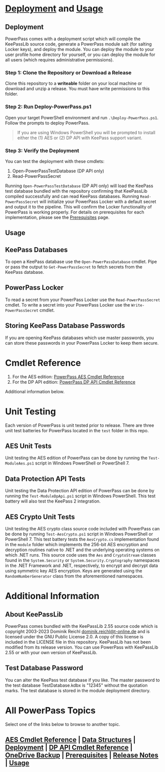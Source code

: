 # [Deployment](#deployent) and [Usage](#usage)
## Deployment
PowerPass comes with a deployment script which will compile the KeePassLib source code, generate a PowerPass module salt (for salting Locker keys), and deploy the module. You can deploy the module to your user profile home directory for yourself, or you can deploy the module for all users (which requires administrative permissions).
### Step 1: Clone the Repository or Download a Release
Clone this repository to a **writeable** folder on your local machine or download and unzip a release.
You must have write permissions to this folder.
### Step 2: Run Deploy-PowerPass.ps1
Open your target PowerShell environment and run `.\Deploy-PowerPass.ps1`.
Follow the prompts to deploy PowerPass.
> If you are using Windows PowerShell you will be prompted to install either the (1) AES or (2) DP API with KeePass support variant.
### Step 3: Verify the Deployment
You can test the deployment with these cmdlets:
1. Open-PowerPassTestDatabase (DP API only)
2. Read-PowerPassSecret

Running `Open-PowerPassTestDatabase` (DP API only) will load the KeePass test database bundled with the repository confirming that KeePassLib compiled successfully and can read KeePass databases.
Running `Read-PowerPassSecret` will initialize your PowerPass Locker with a default secret and output it to the pipeline.
This will confirm the Locker functionality of PowerPass is working properly.
For details on prerequisites for each implementation, please see the [Prerequisites](https://chopinrlz.github.io/powerpass/prerequisites) page.
## Usage
## KeePass Databases
To open a KeePass database use the `Open-PowerPassDatabase` cmdlet.
Pipe or pass the output to `Get-PowerPassSecret` to fetch secrets from the KeePass database.
## PowerPass Locker
To read a secret from your PowerPass Locker use the `Read-PowerPassSecret` cmdlet.
To write a secret into your PowerPass Locker use the `Write-PowerPassSecret` cmdlet.
## Storing KeePass Database Passwords
If you are opening KeePass databases which use master passwords, you can store these passwords in your PowerPass Locker to keep them secure.
# Cmdlet Reference
1. For the AES edition: [PowerPass AES Cmdlet Reference](https://chopinrlz.github.io/powerpass/aes-cmdlet-ref)
2. For the DP API edition: [PowerPass DP API Cmdlet Reference](https://chopinrlz.github.io/powerpass/dpapi-cmdlet-ref)

Additional information below.
# Unit Testing
Each version of PowerPass is unit tested prior to release.
There are three unit test batteries for PowerPass located in the `test` folder in this repo.
## AES Unit Tests
Unit testing the AES edition of PowerPass can be done by running the `Test-ModuleAes.ps1` script in Windows PowerShell or PowerShell 7.
## Data Protection API Tests
Unit testing the Data Protection API edition of PowerPass can be done by running the `Test-ModuleDpApi.ps1` script in Windows PowerShell.
This test battery will also test the KeePass 2 integration.
## AES Crypto Unit Tests
Unit testing the AES crypto class source code included with PowerPass can be done by running `Test-AesCrypto.ps1` script in Windows PowerShell or PowerShell 7.
This test battery tests the `AesCrypto.cs` implementation found in the `module` folder which implements the 256-bit AES encryption and decryption routines native to .NET and the underlying operating systems on which .NET runs.
This source code uses the `Aes` and `CryptoStream` classes found in the `System.Security` or `System.Security.Cryptography` namespaces in the .NET Framework and .NET, respectively, to encrypt and decrypt data using symmetric key AES encryption.
Keys are generated using the `RandomNumberGenerator` class from the aforementioned namespaces.
# Additional Information
## About KeePassLib
PowerPass comes bundled with the KeePassLib 2.55 source code which is copyright 2003-2023 Dominik Reichl <dominik.reichl@t-online.de> and is licensed under the GNU Public License 2.0. A copy of this license is included in the LICENSE file in this repository. KeePassLib has not been modified from its release version. You can use PowerPass with KeePassLib 2.55 or with your own version of KeePassLib.
## Test Database Password
You can alter the KeePass test database if you like. The master password to the test database TestDatabase.kdbx is "12345" without the quotation marks. The test database is stored in the module deployment directory.
# All PowerPass Topics
Select one of the links below to browse to another topic.
## [AES Cmdlet Reference](https://chopinrlz.github.io/powerpass/aes-cmdlet-ref) | [Data Structures](https://chopinrlz.github.io/powerpass/data-structures) | [Deployment](https://chopinrlz.github.io/powerpass/deployment) | [DP API Cmdlet Reference](https://chopinrlz.github.io/powerpass/dpapi-cmdlet-ref) | [OneDrive Backup](https://chopinrlz.github.io/powerpass/onedrivebackup) | [Prerequisites](https://chopinrlz.github.io/powerpass/prerequisites) | [Release Notes](https://chopinrlz.github.io/powerpass/release-notes) | [Usage](https://chopinrlz.github.io/powerpass/usage)